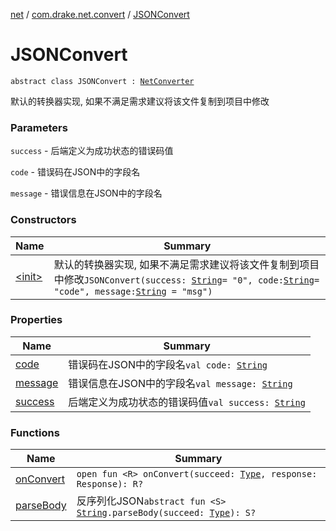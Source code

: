 [net](../../index.md) / [com.drake.net.convert](../index.md) / [JSONConvert](./index.md)

# JSONConvert

`abstract class JSONConvert : `[`NetConverter`](../-net-converter/index.md)

默认的转换器实现, 如果不满足需求建议将该文件复制到项目中修改

### Parameters

`success` - 后端定义为成功状态的错误码值

`code` - 错误码在JSON中的字段名

`message` - 错误信息在JSON中的字段名

### Constructors

| Name | Summary |
|---|---|
| [&lt;init&gt;](-init-.md) | 默认的转换器实现, 如果不满足需求建议将该文件复制到项目中修改`JSONConvert(success: `[`String`](https://kotlinlang.org/api/latest/jvm/stdlib/kotlin/-string/index.html)` = "0", code: `[`String`](https://kotlinlang.org/api/latest/jvm/stdlib/kotlin/-string/index.html)` = "code", message: `[`String`](https://kotlinlang.org/api/latest/jvm/stdlib/kotlin/-string/index.html)` = "msg")` |

### Properties

| Name | Summary |
|---|---|
| [code](code.md) | 错误码在JSON中的字段名`val code: `[`String`](https://kotlinlang.org/api/latest/jvm/stdlib/kotlin/-string/index.html) |
| [message](message.md) | 错误信息在JSON中的字段名`val message: `[`String`](https://kotlinlang.org/api/latest/jvm/stdlib/kotlin/-string/index.html) |
| [success](success.md) | 后端定义为成功状态的错误码值`val success: `[`String`](https://kotlinlang.org/api/latest/jvm/stdlib/kotlin/-string/index.html) |

### Functions

| Name | Summary |
|---|---|
| [onConvert](on-convert.md) | `open fun <R> onConvert(succeed: `[`Type`](https://docs.oracle.com/javase/6/docs/api/java/lang/reflect/Type.html)`, response: Response): R?` |
| [parseBody](parse-body.md) | 反序列化JSON`abstract fun <S> `[`String`](https://kotlinlang.org/api/latest/jvm/stdlib/kotlin/-string/index.html)`.parseBody(succeed: `[`Type`](https://docs.oracle.com/javase/6/docs/api/java/lang/reflect/Type.html)`): S?` |
